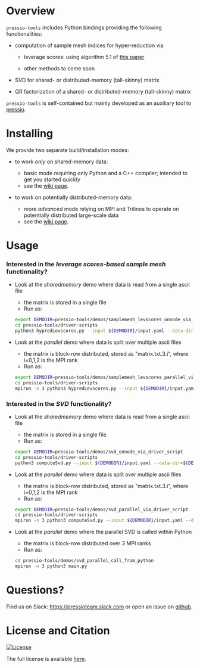 
# Overview

`pressio-tools` includes Python bindings providing the following functionalities:

- computation of sample mesh indices for hyper-reduction via

	- leverage scores: using algorithm 5.1 of [this paper](https://arxiv.org/pdf/1903.00911.pdf)

	- other methods to come soon

- SVD for shared- or distributed-memory (tall-skinny) matrix

- QR factorization of a shared- or distributed-memory (tall-skinny) matrix

`pressio-tools` is self-contained but mainly developed as an auxiliary tool to [pressio](https://pressio.github.io/).

<!-- # When to use pressio-tools? -->
<!-- *`pressio-tools` is mainly intended to operate on large data distributed on large-scale machines, but we also support sharemem scenarios.* -->
<!-- For example, suppose you want to use the SVD functionality. If you have a "small" matrix that fits on a single node, using pressio-tools to compute its SVD is excessive, and you (likely) can as easily use scipy.svd or other libraries for shared-memory computing like Eigen. -->
<!-- However, if you have a large tall-skinny matrix distributed over a large machine and need to compute its SVD, then `pressio-tools` is right for you. -->

# Installing

We provide two separate build/installation modes:

- to work *only* on shared-memory data:
  * basic mode requiring only Python and a C++ compiler; intended to get you started quickly
  * see the [wiki page](https://github.com/Pressio/pressio-tools/wiki/Sharedmemory-build:-requirements-and-installation).

- to work on potentially distributed-memory data:
  * more *advanced* mode relying on MPI and Trilinos to operate on potentially distributed large-scale data
  * see the [wiki page](https://github.com/Pressio/pressio-tools/wiki/MPI-build:-requirements-and-installation).

# Usage

### Interested in the *leverage scores-based sample mesh* functionality?
  - Look at the *sharedmemory* demo where data is read from a single ascii file
	- the matrix is stored in a single file
    - Run as:
	```bash
	export DEMODIR=pressio-tools/demos/samplemesh_levscores_onnode_via_driver_script
	cd pressio-tools/driver-scripts
	python3 hypredLevscores.py --input ${DEMODIR}/input.yaml --data-dir=${DEMODIR}
	```

  - Look at the *parallel* demo where data is split over multiple ascii files
    - the matrix is block-row distributed, stored as "matrix.txt.3.i", where i=0,1,2 is the MPI rank
    - Run as:
	```bash
	export DEMODIR=pressio-tools/demos/samplemesh_levscores_parallel_via_driver_script
	cd pressio-tools/driver-scripts
	mpirun -n 3 python3 hypredLevscores.py --input ${DEMODIR}/input.yaml --data-dir=${DEMODIR}
	```

### Interested in the *SVD* functionality?
  - Look at the *sharedmemory* demo where data is read from a single ascii file
	- the matrix is stored in a single file
    - Run as:
	```bash
	export DEMODIR=pressio-tools/demos/svd_onnode_via_driver_script
	cd pressio-tools/driver-scripts
	python3 computeSvd.py --input ${DEMODIR}/input.yaml --data-dir=${DEMODIR}
	```

  - Look at the *parallel* demo where data is split over multiple ascii files
    - the matrix is block-row distributed, stored as "matrix.txt.3.i", where i=0,1,2 is the MPI rank
    - Run as:
	```bash
	export DEMODIR=pressio-tools/demos/svd_parallel_via_driver_script
	cd pressio-tools/driver-scripts
	mpirun -n 3 python3 computeSvd.py --input ${DEMODIR}/input.yaml --data-dir=${DEMODIR}
	```

  - Look at the *parallel* demo where the parallel SVD is called within Python
    - the matrix is block-row distributed over 3 MPI ranks
    - Run as:
	```bash
	cd pressio-tools/demos/svd_parallel_call_from_python
	mpirun -n 3 python3 main.py
	```


<!-- - Interested in the *QR* factorizaton? -->
<!--   - You can look at the *distributed* case: -->
<!-- 	- [demo](https://github.com/Pressio/pressio-tools/blob/master/demos/qr.py). -->
<!--     - Run as: `cd demos; mpirun -n 4 python3 qr.py` -->


# Questions?
Find us on Slack: https://pressioteam.slack.com or open an issue on [github](https://github.com/Pressio/pressio-tools/issues).

# License and Citation
[![License](https://img.shields.io/badge/License-BSD%203--Clause-blue.svg)](https://opensource.org/licenses/BSD-3-Clause)

The full license is available [here](https://pressio.github.io/various/license/).
